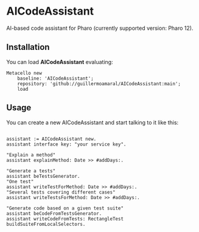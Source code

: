 # AICodeAssistant
AI-based code assistant for Pharo (currently supported version: Pharo 12).

## Installation

You can load **AICodeAssistant** evaluating:
```smalltalk
Metacello new
	baseline: 'AICodeAssistant';
	repository: 'github://guillermoamaral/AICodeAssistant:main';
	load
```

## Usage

You can create a new AICodeAssistant and start talking to it like this:
```smalltalk

assistant := AICodeAssistant new.
assistant interface key: "your service key".

"Explain a method"
assistant explainMethod: Date >> #addDays:.

"Generate a tests"
assistant beTestsGenerator.
"One test"
assistant writeTestForMethod: Date >> #addDays:.
"Several tests covering different cases" 
assistant writeTestsForMethod: Date >> #addDays:.

"Generate code based on a given test suite"
assistant beCodeFromTestsGenerator.
assistant writeCodeFromTests: RectangleTest buildSuiteFromLocalSelectors.

```

